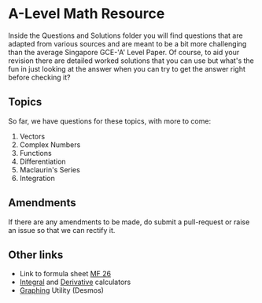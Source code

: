# A-Level Math Resource

Inside the Questions and Solutions folder you will find questions that are adapted from various sources and are meant to be a bit more challenging than the average Singapore GCE-'A' Level Paper. Of course, to aid your revision there are detailed worked solutions that you can use but what's the fun in just looking at the answer when you can try to get the answer right before checking it?

## Topics
So far, we have questions for these topics, with more to come:
1. Vectors
2. Complex Numbers
3. Functions
4. Differentiation
5. Maclaurin's Series
6. Integration

## Amendments
If there are any amendments to be made, do submit a pull-request or raise an issue so that we can rectify it.

## Other links
* Link to formula sheet [MF 26](https://www.seab.gov.sg/content/syllabus/alevel/2017Syllabus/ListMF26.pdf)
* [Integral](https://www.integral-calculator.com/) and [Derivative](https://www.derivative-calculator.net/) calculators
* [Graphing](https://www.desmos.com/calculator) Utility (Desmos)
